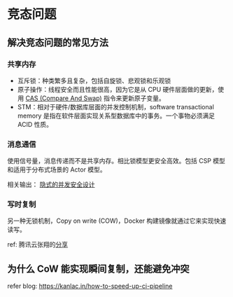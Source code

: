 # 竞态问题

## 解决竞态问题的常见方法

### 共享内存

- 互斥锁：种类繁多且复杂，包括自旋锁、悲观锁和乐观锁
- 原子操作：线程安全而且性能很高，因为它是从 CPU 硬件层面做的更新，使用 [CAS (Compare And Swap)](https://www.notion.so/CAS-Compare-And-Swap-d333ca0650034f9a9462ac055e3bd52c?pvs=21) 指令来更新原子变量。
- STM：相对于硬件/数据库层面的并发控制机制，software transactional memory 是指在软件层面实现关系型数据库中的事务。一个事物必须满足 ACID 性质。

### 消息通信

使用信号量，消息传递而不是共享内存。相比锁模型更安全高效。包括 CSP 模型和适用于分布式场景的 Actor 模型。

相关输出： [隐式的并发安全设计](https://www.notion.so/2411a18da6134d7d8c06651334ff6367?pvs=21) 

### 写时复制

另一种无锁机制，Copy on write (COW)，Docker 构建镜像就通过它来实现快速读写。

ref: 腾讯云张翔的[分享](https://mp.weixin.qq.com/s/EFi1GzHy5qAx9Ixnppoybw)

## 为什么 CoW 能实现瞬间复制，还能避免冲突

refer blog: https://kanlac.in/how-to-speed-up-ci-pipeline
